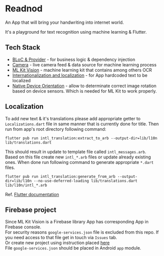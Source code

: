 # Readnod

An App that will bring your handwriting into internet world.

It's  a playground for text recognition using machine learning & Flutter.

## Tech Stack

* [BLoC & Provider](https://pub.dev/packages/flutter_bloc)
\- for business logic & dependency injection
* [Camera](https://pub.dev/packages/camera)
\- live camera feed & data source for machine learning process
* [ML Kit Vision](https://pub.dev/packages/firebase_ml_vision#-readme-tab-)
\- machine learning kit that contains among others OCR
* [Internationalization and localization](https://pub.dev/packages/intl)
\- for App hardcoded text to be localized
* [Native Device Orientation](https://pub.dev/packages/native_device_orientation#-readme-tab-)
\- allow to determinate correct image rotation based on device sensors.
Which is needed for ML Kit to work properly.


## Localization
To add new text & it's translations please add appropriate getter to
`Localizations.dart` file in same manner that is currently done for title.
Then run from app's root directory following command:
```
flutter pub run intl_translation:extract_to_arb --output-dir=lib/l10n lib/translations.dart
```

This should result in update to template file called `intl_messages.arb`.  
Based on this file create new `intl_*.arb` files or update already existing ones.
When done run following command to generate appropriate `*.dart` files.
```
flutter pub run intl_translation:generate_from_arb --output-dir=lib/l10n --no-use-deferred-loading lib/translations.dart lib/l10n/intl_*.arb
```

Ref. [Flutter documentation](https://flutter.dev/docs/development/accessibility-and-localization/internationalization)

## Firebase project
Since ML Kit Vision is a Firebase library App has corresponding App in Firebase console.  
For security reasons `google-services.json` file is excluded from this repo.
If you need access to that file get in touch via `Issues` tab.  
Or create new project using instruction placed [here](https://codelabs.developers.google.com/codelabs/flutter-firebase/#6)  
File `google-services.json` should be placed in Android `app` module.